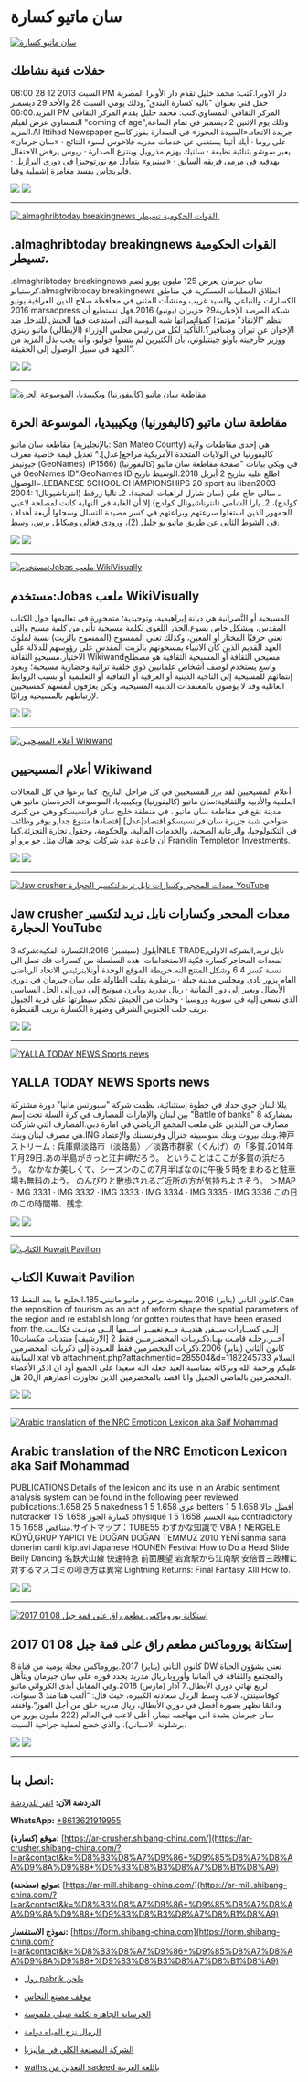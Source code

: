 # سان ماتيو كسارة

<a href="https://swt.shibang-china.com/?l=ar&img&k=%D8%B3%D8%A7%D9%86+%D9%85%D8%A7%D8%AA%D9%8A%D9%88+%D9%83%D8%B3%D8%A7%D8%B1%D8%A9" target="_blank">![سان ماتيو كسارة](http://static.shibang-china.com/all-800x300/363.jpg)</a>

## حفلات فنية نشاطك
السبت 2013 12 28 08:00 PM دار الاوبرا.كتب: محمد خليل تقدم دار الأوبرا المصرية حفل فني بعنوان &quot;باليه كسارة البندق&quot;,وذلك يومي السبت 28 والأحد 29 ديسمبر المزيد.06:00 PM المركز الثقافي النمساوي.كتب: محمد خليل يقدم المركز الثقافى النمساوي عرض لفيلم &quot;coming of age&quot;,وذلك يوم الإثنين 2 ديسمبر في تمام الساعة المزيد.Al Ittihad Newspaper جريدة الاتحاد.«السيدة العجوز» في الصدارة بفوز كاسح على روما &middot; أيك أثينا يستغني عن خدمات مدربه فلاخوس لسوء النتائج &middot; «سان جرمان» يعبر سوشو بثنائية نظيفة &middot; سلتيك يهزم مذرويل وينتزع الصدارة &middot; ريوس يرفض الاحتفال بهدفيه في مرمى فريقه السابق &middot; «مينيرو» يتعادل مع بورتوجيزا في دوري البرازيل &middot; فابريجاس يفسد مغامرة إشبيلية وفيا.


<a href="https://whatsapp.shibangsoft.com/WhatsApp.php" target="_blank" title="WhatsApp">![](http://static.shibang-china.com/icon/whatsapp.png)</a> <a href="https://swt.shibang-china.com/?l=ar&icon&k=%D8%B3%D8%A7%D9%86+%D9%85%D8%A7%D8%AA%D9%8A%D9%88+%D9%83%D8%B3%D8%A7%D8%B1%D8%A9" target="_blank">![](http://static.shibang-china.com/icon/chat-ar.png)</a>

---

<a href="https://swt.shibang-china.com/?l=ar&img&k=%D8%B3%D8%A7%D9%86+%D9%85%D8%A7%D8%AA%D9%8A%D9%88+%D9%83%D8%B3%D8%A7%D8%B1%D8%A9" target="_blank">![.almaghribtoday breakingnews القوات الحكومية تسيطر.](http://static.shibang-china.com/all-800x300/2.jpg)</a>

## .almaghribtoday breakingnews القوات الحكومية تسيطر.
.almaghribtoday breakingnews سان جيرمان يعرض 125 مليون يورو لضم كرستيانو.almaghribtoday breakingnews انطلاق العمليات العسكرية في مناطق الكسارات والنباعي والسيد غريب ومنشآت المثنى في محافظة صلاح الدين العراقية.يونيو 2016 marsadpress شبكة المرصد الإخبارية29 حزيران (يونيو) 2016.فهل تستطيع أن تنظم “الإنقاذ” مؤتمرًا كمؤاتمراتها شبه اليومية التي استدعت فيها الجيش للتدخل ضد الإخوان عن تيران وصنافير؟.التأكيد لكل من رئيس مجلس الوزراء (الإيطالي) ماتيو رينزي ووزير خارجيته باولو جينتيلوني، بأن الكثيرين لم ينسوا جوليو، وأنه يجب بذل المزيد من الجهد في سبيل الوصول إلى الحقيقة“.


<a href="https://whatsapp.shibangsoft.com/WhatsApp.php" target="_blank" title="WhatsApp">![](http://static.shibang-china.com/icon/whatsapp.png)</a> <a href="https://swt.shibang-china.com/?l=ar&icon&k=%D8%B3%D8%A7%D9%86+%D9%85%D8%A7%D8%AA%D9%8A%D9%88+%D9%83%D8%B3%D8%A7%D8%B1%D8%A9" target="_blank">![](http://static.shibang-china.com/icon/chat-ar.png)</a>

---

<a href="https://swt.shibang-china.com/?l=ar&img&k=%D8%B3%D8%A7%D9%86+%D9%85%D8%A7%D8%AA%D9%8A%D9%88+%D9%83%D8%B3%D8%A7%D8%B1%D8%A9" target="_blank">![مقاطعة سان ماتيو (كاليفورنيا) ويكيبيديا، الموسوعة الحرة](http://static.shibang-china.com/all-800x300/1128.jpg)</a>

## مقاطعة سان ماتيو (كاليفورنيا) ويكيبيديا، الموسوعة الحرة
مقاطعة سان ماتيو (بالإنجليزية: San Mateo County) هي إحدى مقاطعات ولاية كاليفورنيا في الولايات المتحدة الأمريكية.مراجع[عدل].^ تعديل قيمة خاصية معرف جيونيمز (GeoNames) (P1566) في ويكي بيانات &quot;صفحة مقاطعة سان ماتيو (كاليفورنيا) في GeoNames ID&quot;.GeoNames ID.اطلع عليه بتاريخ 2 أبريل 2018.الوسيط تاريخ الوصول=.LEBANESE SCHOOL CHAMPIONSHIPS 20 sport au liban2003 2004: 1ـ سالي حاج علي (سان شارل لراهبات المحبة)، 2ـ تاليا زرقط (انترناشيونال كولدج)، 2ـ يارا الشامي (انترناشيونال كولدج).إلا أن الغلبة في النهاية كانت لمصلحة لاعبي الجمهور الذين استغلوا سرعتهم وبراعتهم في كسر مصيدة التسلل وسجلوا أربعة أهداف في الشوط الثاني عن طريق ماتيو بو خليل (2)، ورودي فغالي وميكايل برس، وسط.


<a href="https://whatsapp.shibangsoft.com/WhatsApp.php" target="_blank" title="WhatsApp">![](http://static.shibang-china.com/icon/whatsapp.png)</a> <a href="https://swt.shibang-china.com/?l=ar&icon&k=%D8%B3%D8%A7%D9%86+%D9%85%D8%A7%D8%AA%D9%8A%D9%88+%D9%83%D8%B3%D8%A7%D8%B1%D8%A9" target="_blank">![](http://static.shibang-china.com/icon/chat-ar.png)</a>

---

<a href="https://swt.shibang-china.com/?l=ar&img&k=%D8%B3%D8%A7%D9%86+%D9%85%D8%A7%D8%AA%D9%8A%D9%88+%D9%83%D8%B3%D8%A7%D8%B1%D8%A9" target="_blank">![مستخدم:Jobas ملعب WikiVisually](http://static.shibang-china.com/all-800x300/832.jpg)</a>

## مستخدم:Jobas ملعب WikiVisually
المسيحية أو النَّصرانية هي ديانة إبراهيمية، وتوحيدية؛ متمحورة في تعاليمها حول الكتاب المقدس، وبشكل خاص يسوع.الجذر اللغوي لكلمة مسيحية تأتي من كلمة مسيح والتي تعني حرفيًا المختار أو المعين، وكذلك تعني الممسوح (الممسوح بالزيت) نسبة لملوك العهد القديم الذين كان الانبياء يمسحونهم بالزيت المقدس على رؤوسهم للدلالة على الاختيار.مسيحيو الثقافة Wikiwandمسيحي الثقافة أو المسيحية الثقافية هو مصطلح واسع يستخدم لوصف أشخاص علمانيين ذوي خلفية تراثية وحضارية مسيحية؛ ويعود إنتمائهم للمسيحية إلى الناحية الدينية أو العرقية أو الثقافية أو التعليمية أو بسبب الروابط العائلية وقد لا يؤمنون بالمعتقدات الدينية المسيحية، ولكن يعرّفون أنفسهم كمسيحيين لإرتباطهم بالمسيحية وراثيًا.


<a href="https://whatsapp.shibangsoft.com/WhatsApp.php" target="_blank" title="WhatsApp">![](http://static.shibang-china.com/icon/whatsapp.png)</a> <a href="https://swt.shibang-china.com/?l=ar&icon&k=%D8%B3%D8%A7%D9%86+%D9%85%D8%A7%D8%AA%D9%8A%D9%88+%D9%83%D8%B3%D8%A7%D8%B1%D8%A9" target="_blank">![](http://static.shibang-china.com/icon/chat-ar.png)</a>

---

<a href="https://swt.shibang-china.com/?l=ar&img&k=%D8%B3%D8%A7%D9%86+%D9%85%D8%A7%D8%AA%D9%8A%D9%88+%D9%83%D8%B3%D8%A7%D8%B1%D8%A9" target="_blank">![أعلام المسيحيين Wikiwand](http://static.shibang-china.com/all-800x300/1499.jpg)</a>

## أعلام المسيحيين Wikiwand
أعلام المسيحيين لقد برز المسيحيين في كل مراحل التاريخ، كما برعوا في كل المجالات العلمية والأدبية والثقافية:سان ماتيو (كاليفورنيا) ويكيبيديا، الموسوعة الحرةسان ماتيو هي مدينة تقع في مقاطعة سان ماتيو ، في منطقة خليج سان فرانسيسكو وهي من كبرى ضواحي شبة جزيرة سان فرانسيسكو.اقتصاد[عدل].إقتصادها متنوع جدا,و يوفر وظائف في التكنولوجيا، والرعاية الصحية، والخدمات المالية، والحكومة، وحقول تجارة التجزئة.كما أن قاعدة عدة شركات توجد هناك مثل جو برو أو Franklin Templeton Investments.


<a href="https://whatsapp.shibangsoft.com/WhatsApp.php" target="_blank" title="WhatsApp">![](http://static.shibang-china.com/icon/whatsapp.png)</a> <a href="https://swt.shibang-china.com/?l=ar&icon&k=%D8%B3%D8%A7%D9%86+%D9%85%D8%A7%D8%AA%D9%8A%D9%88+%D9%83%D8%B3%D8%A7%D8%B1%D8%A9" target="_blank">![](http://static.shibang-china.com/icon/chat-ar.png)</a>

---

<a href="https://swt.shibang-china.com/?l=ar&img&k=%D8%B3%D8%A7%D9%86+%D9%85%D8%A7%D8%AA%D9%8A%D9%88+%D9%83%D8%B3%D8%A7%D8%B1%D8%A9" target="_blank">![Jaw crusher معدات المحجر وكسارات نايل تريد لتكسير الحجارة YouTube](http://static.shibang-china.com/all-800x300/716.jpg)</a>

## Jaw crusher معدات المحجر وكسارات نايل تريد لتكسير الحجارة YouTube
3 أيلول (سبتمبر) 2016.الكسارة الفكية:شركةNILE TRADE,نايل تريد,الشركة الاولي لمعدات المحاجر كسارة فكية الاستخدامات: هذه السلسلة من كسارات فك تصل الى نسبة كسر 4 6 وشكل المنتج النه.خريطة الموقع الوحدة أونلاينرئيس الاتحاد الرياضي العام يزور نادي ومجلس مدينة جبلة &middot; برشلونة يقلب الطاولة على سان جيرمان في دوري الأبطال ويعبر إلى دور الثمانية &middot; ريال مدريد وبايرن ميونيخ إلى دور.إلى الحل السياسي الذي نسعى إليه في سورية وروسيا &middot; وحدات من الجيش تحكم سيطرتها على قرية الجبول بريف حلب الجنوبي الشرقي وضهرة الكسارة بريف القنيطرة.


<a href="https://whatsapp.shibangsoft.com/WhatsApp.php" target="_blank" title="WhatsApp">![](http://static.shibang-china.com/icon/whatsapp.png)</a> <a href="https://swt.shibang-china.com/?l=ar&icon&k=%D8%B3%D8%A7%D9%86+%D9%85%D8%A7%D8%AA%D9%8A%D9%88+%D9%83%D8%B3%D8%A7%D8%B1%D8%A9" target="_blank">![](http://static.shibang-china.com/icon/chat-ar.png)</a>

---

<a href="https://swt.shibang-china.com/?l=ar&img&k=%D8%B3%D8%A7%D9%86+%D9%85%D8%A7%D8%AA%D9%8A%D9%88+%D9%83%D8%B3%D8%A7%D8%B1%D8%A9" target="_blank">![YALLA TODAY NEWS Sports news](http://static.shibang-china.com/all-800x300/1322.jpg)</a>

## YALLA TODAY NEWS Sports news
يللا لبنان جوي حداد في خطوة إستثنائية، نظمت شركة &quot;سبورتس مانيا&quot; دورة مشتركة بين لبنان والإمارات للمصارف في كرة السلة تحت إسم &quot;Battle of banks&quot; بمشاركة 8 مصارف من البلدين على ملعب المجمع الرياضي في امارة دبي.المصارف التي شاركت هي مصرف لبنان وبنك.ING وبنك بيروت وبنك سوسييته جنرال وفرنسبنك والإعتماد.神戸ストリーム : 兵庫県淡路市（淡路島）／淡路市群家（ぐんげ）の「多賀.2014年11月29日.あの半島がきっと江井岬だろう。 ということはここが多賀の浜だろう。 なかなか美しくて、シーズンのこの7月半ばなのに午後５時をまわると駐車場も無料のよう。 のんびりと散歩されるご近所の方が気持ちよさそう。 ＞MAP &middot; IMG 3331 &middot; IMG 3332 &middot; IMG 3333 &middot; IMG 3334 &middot; IMG 3335 &middot; IMG 3336 この日のこの時間帯、残念.


<a href="https://whatsapp.shibangsoft.com/WhatsApp.php" target="_blank" title="WhatsApp">![](http://static.shibang-china.com/icon/whatsapp.png)</a> <a href="https://swt.shibang-china.com/?l=ar&icon&k=%D8%B3%D8%A7%D9%86+%D9%85%D8%A7%D8%AA%D9%8A%D9%88+%D9%83%D8%B3%D8%A7%D8%B1%D8%A9" target="_blank">![](http://static.shibang-china.com/icon/chat-ar.png)</a>

---

<a href="https://swt.shibang-china.com/?l=ar&img&k=%D8%B3%D8%A7%D9%86+%D9%85%D8%A7%D8%AA%D9%8A%D9%88+%D9%83%D8%B3%D8%A7%D8%B1%D8%A9" target="_blank">![الكتاب Kuwait Pavilion](http://static.shibang-china.com/all-800x300/1375.jpg)</a>

## الكتاب Kuwait Pavilion
13 كانون الثاني (يناير) 2016.بيهيموث برس و ماتيو مانيني.185.الخليج ما بعد النفط.Can the reposition of tourism as an act of reform shape the spatial parameters of the region and re establish long for gotten routes that have been erased from the.إلــى كســارات ســفن هنديــة مــع تغييــر اســمها إلــى مونــت فكانــت آخــر.رحلـة قامـت بهـا.ذكـريـات المخضـرمـين فقط 2 [الارشيف] منتديات مكسات10 كانون الثاني (يناير) 2006.ذكريات المخضرمين فقط للعـودة إلى ذكريات المخضرمين السابقة xat vb attachment.php?attachmentid=285504&amp;d=1182245733 السلام عليكم ورحمة الله وبركاته بمناسبة العيد جعله الله سعيدا على الجميع أود ان اذكر الأعضاء المخضرمين بالماضي الجميل وانا اقصد بالمخضرمين الذين تجاوزت أعمارهم ال20 هل.


<a href="https://whatsapp.shibangsoft.com/WhatsApp.php" target="_blank" title="WhatsApp">![](http://static.shibang-china.com/icon/whatsapp.png)</a> <a href="https://swt.shibang-china.com/?l=ar&icon&k=%D8%B3%D8%A7%D9%86+%D9%85%D8%A7%D8%AA%D9%8A%D9%88+%D9%83%D8%B3%D8%A7%D8%B1%D8%A9" target="_blank">![](http://static.shibang-china.com/icon/chat-ar.png)</a>

---

<a href="https://swt.shibang-china.com/?l=ar&img&k=%D8%B3%D8%A7%D9%86+%D9%85%D8%A7%D8%AA%D9%8A%D9%88+%D9%83%D8%B3%D8%A7%D8%B1%D8%A9" target="_blank">![Arabic translation of the NRC Emoticon Lexicon aka Saif Mohammad](http://static.shibang-china.com/all-800x300/1398.jpg)</a>

## Arabic translation of the NRC Emoticon Lexicon aka Saif Mohammad
PUBLICATIONS   Details of the lexicon and its use in an Arabic sentiment analysis system can be found in the following peer reviewed publications:.1.658 25 5 nakedness عري 1.658 5 1 betters أفضل حالا 1.658 5 1 nutcracker كسارة الجوز 1.658 5 1 physique بنية الجسم 1.658 5 1 contradictory متناقض 1.658 5 1.サイトマップ：TUBE55 わずかな知識で VBA！NERGELE KÖYÜ,GRUP YAPICI VE DOĞAN DOĞAN TEMMUZ 2010 YENİ sanma sana donerim canli klip.avi Japanese HOUNEN Festival How to Do a Head Slide Belly Dancing 名鉄犬山線 快速特急 前面展望 岩倉駅から江南駅 安倍晋三政権に対するマスゴミの叩き方は異常 Lightning Returns: Final Fantasy XIII How to.


<a href="https://whatsapp.shibangsoft.com/WhatsApp.php" target="_blank" title="WhatsApp">![](http://static.shibang-china.com/icon/whatsapp.png)</a> <a href="https://swt.shibang-china.com/?l=ar&icon&k=%D8%B3%D8%A7%D9%86+%D9%85%D8%A7%D8%AA%D9%8A%D9%88+%D9%83%D8%B3%D8%A7%D8%B1%D8%A9" target="_blank">![](http://static.shibang-china.com/icon/chat-ar.png)</a>

---

<a href="https://swt.shibang-china.com/?l=ar&img&k=%D8%B3%D8%A7%D9%86+%D9%85%D8%A7%D8%AA%D9%8A%D9%88+%D9%83%D8%B3%D8%A7%D8%B1%D8%A9" target="_blank">![إستكانة يوروماكس مطعم راق على قمة جبل 08 01 2017](http://static.shibang-china.com/all-800x300/414.jpg)</a>

## إستكانة يوروماكس مطعم راق على قمة جبل 08 01 2017
8 كانون الثاني (يناير) 2017.يوروماكس مجلة يومية من قناة DW تعنى بشؤون الحياة والمجتمع والثقافة في ألمانيا وأوروبا.ريال مدريد يجدد فوزه على سان جيرمان ويتأهل لربع نهائي دوري الأبطال.7 آذار (مارس) 2018.وفي المقابل أبدى الكرواتي ماتيو كوفاسيتش، لاعب وسط الريال سعادته الكبيرة، حيث قال: “ألعب هنا منذ 3 سنوات، ودائمًا نظهر بصورة أفضل في دوري الأبطال، ريال مدريد خلق من أجل الفوز”.وافتقد سان جيرمان بشدة الى مهاجمه نيمار، أغلى لاعب في العالم (222 مليون يورو من برشلونة الاسباني)، والذي خضع لعملية جراحية السبت.


<a href="https://whatsapp.shibangsoft.com/WhatsApp.php" target="_blank" title="WhatsApp">![](http://static.shibang-china.com/icon/whatsapp.png)</a> <a href="https://swt.shibang-china.com/?l=ar&icon&k=%D8%B3%D8%A7%D9%86+%D9%85%D8%A7%D8%AA%D9%8A%D9%88+%D9%83%D8%B3%D8%A7%D8%B1%D8%A9" target="_blank">![](http://static.shibang-china.com/icon/chat-ar.png)</a>

---
## اتصل بنا:

**الدردشة الآن:** [انقر للدردشة](https://swt.shibang-china.com?l=ar&contact&k=%D8%B3%D8%A7%D9%86+%D9%85%D8%A7%D8%AA%D9%8A%D9%88+%D9%83%D8%B3%D8%A7%D8%B1%D8%A9)

**WhatsApp:**  [+8613621919955](https://whatsapp.shibangsoft.com/WhatsApp.php)

**موقع (كسارة):** [https://ar-crusher.shibang-china.com/](https://ar-crusher.shibang-china.com/?l=ar&contact&k=%D8%B3%D8%A7%D9%86+%D9%85%D8%A7%D8%AA%D9%8A%D9%88+%D9%83%D8%B3%D8%A7%D8%B1%D8%A9)

**موقع (مطحنة):** [https://ar-mill.shibang-china.com/](https://ar-mill.shibang-china.com/?l=ar&contact&k=%D8%B3%D8%A7%D9%86+%D9%85%D8%A7%D8%AA%D9%8A%D9%88+%D9%83%D8%B3%D8%A7%D8%B1%D8%A9)

**نموذج الاستفسار:** [https://form.shibang-china.com](https://form.shibang-china.com?l=ar&contact&k=%D8%B3%D8%A7%D9%86+%D9%85%D8%A7%D8%AA%D9%8A%D9%88+%D9%83%D8%B3%D8%A7%D8%B1%D8%A9)

* [رول pabrik طحن](../29/%D8%B1%D9%88%D9%84%20pabrik%20%D8%B7%D8%AD%D9%86.md)

* [موقف مصنع النحاس](../26/%D9%85%D9%88%D9%82%D9%81%20%D9%85%D8%B5%D9%86%D8%B9%20%D8%A7%D9%84%D9%86%D8%AD%D8%A7%D8%B3.md)

* [الخرسانة الجاهزة تكلفة شيلي ملموسة](../26/%D8%A7%D9%84%D8%AE%D8%B1%D8%B3%D8%A7%D9%86%D8%A9%20%D8%A7%D9%84%D8%AC%D8%A7%D9%87%D8%B2%D8%A9%20%D8%AA%D9%83%D9%84%D9%81%D8%A9%20%D8%B4%D9%8A%D9%84%D9%8A%20%D9%85%D9%84%D9%85%D9%88%D8%B3%D8%A9.md)

* [الرمال نزح المياه دوامة](../27/%D8%A7%D9%84%D8%B1%D9%85%D8%A7%D9%84%20%D9%86%D8%B2%D8%AD%20%D8%A7%D9%84%D9%85%D9%8A%D8%A7%D9%87%20%D8%AF%D9%88%D8%A7%D9%85%D8%A9.md)

* [الشركة المصنعة الكلي في ماليزيا](../26/%D8%A7%D9%84%D8%B4%D8%B1%D9%83%D8%A9%20%D8%A7%D9%84%D9%85%D8%B5%D9%86%D8%B9%D8%A9%20%D8%A7%D9%84%D9%83%D9%84%D9%8A%20%D9%81%D9%8A%20%D9%85%D8%A7%D9%84%D9%8A%D8%B2%D9%8A%D8%A7.md)

* [waths التعدين من sadeed باللغة العربية](../29/waths%20%D8%A7%D9%84%D8%AA%D8%B9%D8%AF%D9%8A%D9%86%20%D9%85%D9%86%20sadeed%20%D8%A8%D8%A7%D9%84%D9%84%D8%BA%D8%A9%20%D8%A7%D9%84%D8%B9%D8%B1%D8%A8%D9%8A%D8%A9.md)